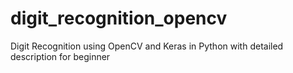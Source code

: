 # digit_recognition_opencv
Digit Recognition using OpenCV and Keras in Python with detailed description for beginner
